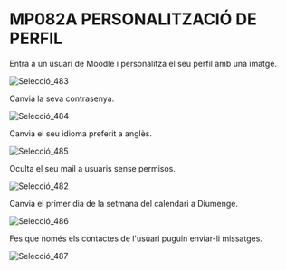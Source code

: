 # MP082A PERSONALITZACIÓ DE PERFIL

Entra a un usuari de Moodle i personalitza el seu perfil amb una imatge.

![Selecció_483](https://user-images.githubusercontent.com/118992579/213476770-f5c4ff2d-2a63-41aa-a696-f17e368f425c.png)

Canvia la seva contrasenya.

![Selecció_484](https://user-images.githubusercontent.com/118992579/213476820-598cf2f1-e0eb-40f0-b662-2b35df714f76.png)

Canvia el seu idioma preferit a anglès.

![Selecció_485](https://user-images.githubusercontent.com/118992579/213477013-c5ffdab1-fb5d-42cf-9e95-adf9c9dd6b03.png)

Oculta el seu mail a usuaris sense permisos.

![Selecció_482](https://user-images.githubusercontent.com/118992579/213477098-31cd7f2f-c044-4d0b-b213-640cd41d481c.png)

Canvia el primer dia de la setmana del calendari a Diumenge.

![Selecció_486](https://user-images.githubusercontent.com/118992579/213477138-790dc137-a227-4e14-aa54-731651abab37.png)

Fes que només els contactes de l'usuari puguin enviar-li missatges.

![Selecció_487](https://user-images.githubusercontent.com/118992579/213477553-26cd3f60-318a-4402-a1ae-6317fb43c4b9.png)
